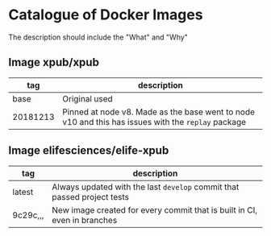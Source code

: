 # Catalogue of Docker Images

The description should include the "What" and "Why"

## Image xpub/xpub

| tag      | description                                                                                        |
| -------- | -------------------------------------------------------------------------------------------------- |
| base     | Original used                                                                                      |
| 20181213 | Pinned at node v8. Made as the base went to node v10 and this has issues with the `replay` package |

## Image elifesciences/elife-xpub

| tag      | description                                                              |
| -------- | ------------------------------------------------------------------------ |
| latest   | Always updated with the last `develop` commit that passed project tests  |
| 9c29c,,, | New image created for every commit that is built in CI, even in branches |
